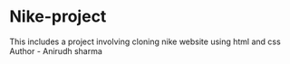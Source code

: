 # Nike-project
This includes a project involving cloning nike website using html and css
Author - Anirudh sharma 